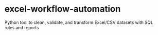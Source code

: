 # excel-workflow-automation
Python tool to clean, validate, and transform Excel/CSV datasets with SQL rules and reports

